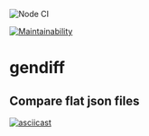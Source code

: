 ![Node CI](https://github.com/dim2k2006/backend-project-lvl2/workflows/Node%20CI/badge.svg)

[![Maintainability](https://api.codeclimate.com/v1/badges/b59fdb65f8f089ff1226/maintainability)](https://codeclimate.com/github/dim2k2006/backend-project-lvl2/maintainability)

# gendiff

## Compare flat json files

[![asciicast](https://asciinema.org/a/vokCEJlHLlFAXImeqpVPWxoGi.svg)](https://asciinema.org/a/vokCEJlHLlFAXImeqpVPWxoGi)

